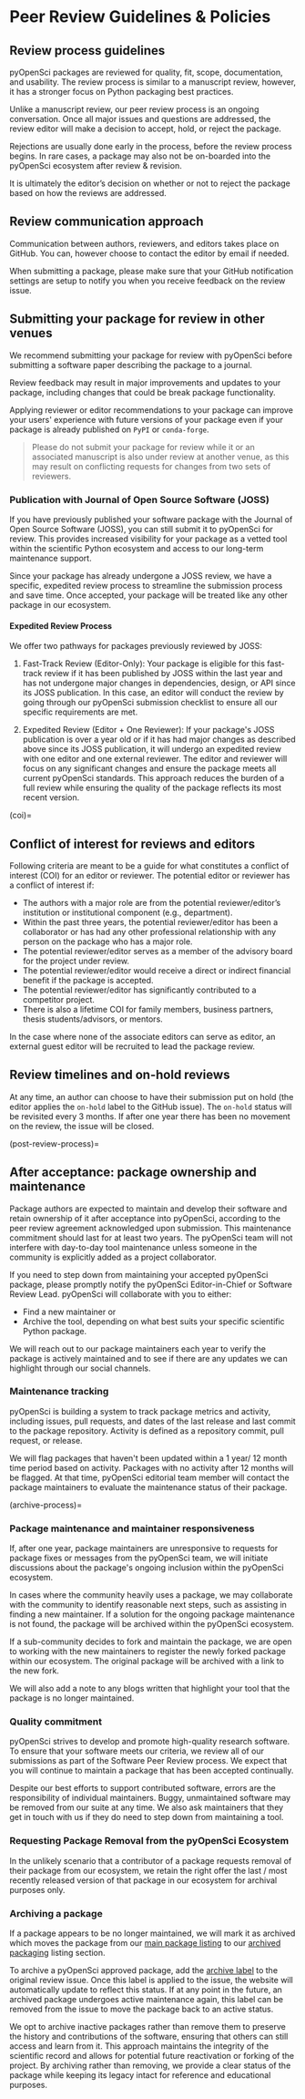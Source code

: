 # Peer Review Guidelines & Policies

## Review process guidelines

pyOpenSci packages are reviewed for quality, fit, scope, documentation, and
usability. The review process is similar to a manuscript review, however, it
has a stronger focus on Python packaging best practices.

Unlike a manuscript review, our peer review process is an ongoing conversation.
Once all major issues and questions are addressed, the review editor will make
a decision to accept, hold, or reject the package.

Rejections are usually done early in the process, before the review process
begins. In rare cases, a package may also not be on-boarded into the pyOpenSci
ecosystem after review & revision.

It is ultimately the editor’s decision on whether or not to reject the package
based on how the reviews are addressed.

## Review communication approach

Communication between authors, reviewers, and editors takes
place on GitHub. You can, however choose to contact the editor by email if
needed.

When submitting a package, please make sure that your GitHub notification
settings are setup to notify you when you receive feedback on the review issue.

## Submitting your package for review in other venues

We recommend submitting your package for review with pyOpenSci before
submitting a software paper describing the package to a journal.

Review feedback may result in major improvements and updates to your package,
including changes that could be break package functionality.

Applying reviewer or editor recommendations to your package can improve your
users' experience with future versions of your package even if your package is
already published on `PyPI` or `conda-forge`.

> Please do not submit your package for review while it or an associated
> manuscript is also under review at another venue, as this may result on
> conflicting requests for changes from two sets of reviewers.

### Publication with Journal of Open Source Software (JOSS)

If you have previously published your software package with the Journal of Open
Source Software (JOSS), you can still submit it to pyOpenSci for review. This
provides increased visibility for your package as a vetted tool within the scientific
Python ecosystem and access to our long-term maintenance support.

Since your package has already undergone a JOSS review, we have a specific,
expedited review process to streamline the submission process and save time.
Once accepted, your package will be treated like any other package in our ecosystem.

#### Expedited Review Process

We offer two pathways for packages previously reviewed by JOSS:

1. Fast-Track Review (Editor-Only):
   Your package is eligible for this fast-track review if it has been published by
   JOSS within the last year and has not undergone major changes in dependencies, design, or API
   since its JOSS publication. In this case, an editor will conduct the review by going
   through our pyOpenSci submission checklist to ensure all our specific requirements are met.

2. Expedited Review (Editor + One Reviewer):
   If your package's JOSS publication is over a year old or if it has had major changes as described above
   since its JOSS publication, it will undergo an expedited review with one editor and one external reviewer.
   The editor and reviewer will focus on any significant changes and ensure the package meets all current pyOpenSci
   standards. This approach reduces the burden of a full review while ensuring the quality of the package
   reflects its most recent version.

(coi)=

## Conflict of interest for reviews and editors

Following criteria are meant to be a guide for what constitutes a conflict of
interest (COI) for an editor or reviewer. The potential editor or reviewer has
a conflict of interest if:

- The authors with a major role are from the potential reviewer/editor’s
  institution or institutional component (e.g., department).
- Within the past three years, the potential reviewer/editor has been a
  collaborator or has had any other professional relationship with any person
  on the package who has a major role.
- The potential reviewer/editor serves as a member of the advisory board for
  the project under review.
- The potential reviewer/editor would receive a direct or indirect financial
  benefit if the package is accepted.
- The potential reviewer/editor has significantly contributed to a competitor
  project.
- There is also a lifetime COI for family members, business partners,
  thesis students/advisors, or mentors.

In the case where none of the associate editors can serve as editor, an
external guest editor will be recruited to lead the package review.

## Review timelines and on-hold reviews

At any time, an author can choose to have their submission put on hold
(the editor applies the `on-hold` label to the GitHub issue). The `on-hold`
status will be revisited every 3 months. If after one year there has been
no movement on the review, the issue will be closed.

(post-review-process)=

## After acceptance: package ownership and maintenance

Package authors are expected to maintain and develop their software and
retain
ownership of it after acceptance into pyOpenSci, according to the peer review
agreement acknowledged upon submission. This maintenance commitment should
last for at least two years. The pyOpenSci team will not interfere with
day-to-day tool maintenance unless someone in the community is explicitly added as
a project collaborator.

If you need to step down from maintaining your accepted pyOpenSci package,
please promptly notify the pyOpenSci Editor-in-Chief or Software Review Lead.
pyOpenSci will collaborate with you to either:

- Find a new maintainer or
- Archive the tool, depending on what best suits your specific scientific
  Python package.

We will reach out to our package maintainers each year to verify the
package is actively maintained and to see if there are any updates we can
highlight through our social channels.

### Maintenance tracking

pyOpenSci is building a system to track package metrics and activity,
including issues, pull requests, and dates of the last release and last commit
to the package repository. Activity is defined as a repository commit, pull
request, or release.

We will flag packages that haven't been updated within a 1 year/ 12 month time
period based on activity. Packages with no activity after 12 months will be
flagged. At that time, pyOpenSci editorial team member will contact the package
maintainers to evaluate the maintenance status of their package.

(archive-process)=

### Package maintenance and maintainer responsiveness

If, after one year, package maintainers are unresponsive to requests for
package fixes or messages from the pyOpenSci team, we will initiate
discussions about the package's ongoing inclusion within the pyOpenSci
ecosystem.

In cases where the community heavily uses a package, we may
collaborate with the community to identify reasonable next steps, such as
assisting in finding a new maintainer. If a solution for the ongoing package
maintenance is not found, the package will be archived within the pyOpenSci
ecosystem.

If a sub-community decides to fork and maintain the package, we are open to
working with the new maintainers to register the newly forked package within
our ecosystem. The original package will be archived with a link to the new
fork.

We will also add a note to any blogs written that highlight your tool that
the package is no longer maintained.

### Quality commitment

pyOpenSci strives to develop and promote high-quality research software. To
ensure that your software meets our criteria, we review all of our submissions
as part of the Software Peer Review process. We expect that you will continue
to maintain a package that has been accepted continually.

Despite our best efforts to support contributed software, errors are the
responsibility of individual maintainers. Buggy, unmaintained software may
be removed from our suite at any time. We also ask maintainers that they get
in touch with us if they do need to step down from maintaining a tool.

### Requesting Package Removal from the pyOpenSci Ecosystem

In the unlikely scenario that a contributor of a package requests removal of
their package from our ecosystem, we retain the right offer the last / most
recently released version of that package in our ecosystem for archival
purposes only.

### Archiving a package

If a package appears to be no longer maintained, we will mark it as
archived which moves the package from our
[main package listing](https://www.pyopensci.org/python-packages.html#all-packages)
to our [archived packaging](https://www.pyopensci.org/python-packages.html#archived-packages)
listing section.

To archive a pyOpenSci approved package, add the
[archive label](https://github.com/pyOpenSci/software-submission/issues?q=label%3Aarchived)
to the original review issue. Once this label is applied to the issue, the
website will automatically update to reflect this status. If at any point
in the future, an archived package undergoes active maintenance again, this
label can be removed from the issue to move the package back to an active
status.

We opt to archive inactive packages rather than remove them to preserve the
history and contributions of the software, ensuring that others can still
access and learn from it. This approach maintains the integrity of the
scientific record and allows for potential future reactivation or forking
of the project. By archiving rather than removing, we provide a clear
status of the package while keeping its legacy intact for reference and
educational purposes.
